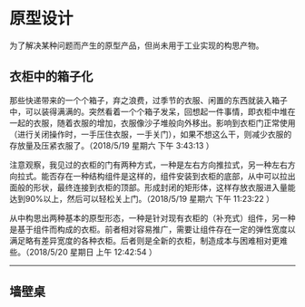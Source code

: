 # 原型设计

为了解决某种问题而产生的原型产品，但尚未用于工业实现的构思产物。

## 衣柜中的箱子化
那些快递带来的一个个箱子，弃之浪费，过季节的衣服、闲置的东西就装入箱子中，可以装得满满的。突然看着一个个箱子发呆，回想起一件事情，即衣柜中堆在一起的衣服，随着衣服的增加，衣服像沙子堆般向外移出。影响到衣柜门正常使用（进行关闭操作时，一手压住衣服，一手关门），如果不想这么干，则减少衣服的存放量及压紧衣服了。（2018/5/19 星期六 下午 3:43:13 ）

注意观察，我见过的衣柜的门有两种方式，一种是左右方向推拉式，另一种左右方向拉式。能否存在一种结构组件是这样的，组件安装到衣柜的底部，从中可以拉出面般的形状，最终连接到衣柜的顶部。形成封闭的矩形体，这样存放衣服进入量能达到90%以上，然后可以轻松关上门。（2018/5/19 星期六 下午 11:23:22 ）

从中构思出两种基本的原型形态，一种是针对现有衣柜的（补充式）组件，另一种是基于组件而构成的衣柜。前者相对容易推广，需要让组件存在一定的弹性宽度以满足略有差异宽度的各种衣柜。后者则是全新的衣柜，制造成本与困难相对更难些。（2018/5/20 星期日 上午 12:42:54 ）

----------

## 墙壁桌




